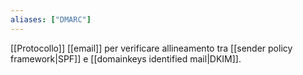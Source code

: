```yaml
---
aliases: ["DMARC"]
---
```


[[Protocollo]] [[email]] per verificare allineamento tra [[sender policy framework|SPF]] e [[domainkeys identified mail|DKIM]].
